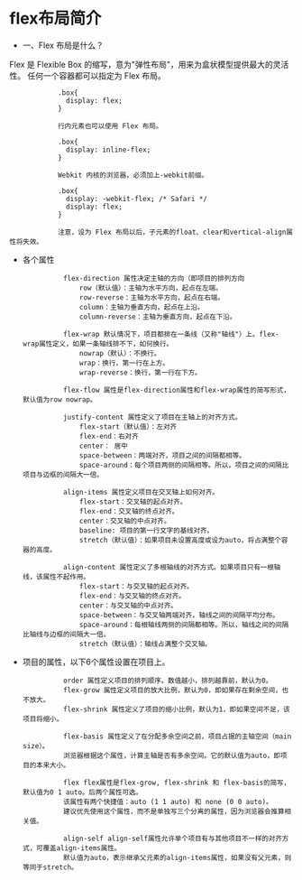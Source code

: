# flex布局简介 #

- 一、Flex 布局是什么？

Flex 是 Flexible Box 的缩写，意为"弹性布局"，用来为盒状模型提供最大的灵活性。
任何一个容器都可以指定为 Flex 布局。

                .box{
                  display: flex;
                }

                行内元素也可以使用 Flex 布局。

                .box{
                  display: inline-flex;
                }

                Webkit 内核的浏览器，必须加上-webkit前缀。

                .box{
                  display: -webkit-flex; /* Safari */
                  display: flex;
                }

                注意，设为 Flex 布局以后，子元素的float、clear和vertical-align属性将失效。
                
- 各个属性

                flex-direction 属性决定主轴的方向（即项目的排列方向
                    row（默认值）：主轴为水平方向，起点在左端。
                    row-reverse：主轴为水平方向，起点在右端。
                    column：主轴为垂直方向，起点在上沿。
                    column-reverse：主轴为垂直方向，起点在下沿。

                flex-wrap 默认情况下，项目都排在一条线（又称"轴线"）上。flex-wrap属性定义，如果一条轴线排不下，如何换行。
                    nowrap（默认）：不换行。
                    wrap：换行，第一行在上方。
                    wrap-reverse：换行，第一行在下方。

                flex-flow 属性是flex-direction属性和flex-wrap属性的简写形式，默认值为row nowrap。

                justify-content 属性定义了项目在主轴上的对齐方式。
                    flex-start（默认值）：左对齐
                    flex-end：右对齐
                    center： 居中
                    space-between：两端对齐，项目之间的间隔都相等。
                    space-around：每个项目两侧的间隔相等。所以，项目之间的间隔比项目与边框的间隔大一倍。

                align-items 属性定义项目在交叉轴上如何对齐。
                    flex-start：交叉轴的起点对齐。
                    flex-end：交叉轴的终点对齐。
                    center：交叉轴的中点对齐。
                    baseline: 项目的第一行文字的基线对齐。
                    stretch（默认值）：如果项目未设置高度或设为auto，将占满整个容器的高度。

                align-content 属性定义了多根轴线的对齐方式。如果项目只有一根轴线，该属性不起作用。
                    flex-start：与交叉轴的起点对齐。
                    flex-end：与交叉轴的终点对齐。
                    center：与交叉轴的中点对齐。
                    space-between：与交叉轴两端对齐，轴线之间的间隔平均分布。
                    space-around：每根轴线两侧的间隔都相等。所以，轴线之间的间隔比轴线与边框的间隔大一倍。
                    stretch（默认值）：轴线占满整个交叉轴。
                    
- 项目的属性，以下6个属性设置在项目上。

                order 属性定义项目的排列顺序。数值越小，排列越靠前，默认为0。
                flex-grow 属性定义项目的放大比例，默认为0，即如果存在剩余空间，也不放大。
                flex-shrink 属性定义了项目的缩小比例，默认为1，即如果空间不足，该项目将缩小。

                flex-basis 属性定义了在分配多余空间之前，项目占据的主轴空间（main size）。
                浏览器根据这个属性，计算主轴是否有多余空间。它的默认值为auto，即项目的本来大小。

                flex flex属性是flex-grow, flex-shrink 和 flex-basis的简写，默认值为0 1 auto。后两个属性可选。
                该属性有两个快捷值：auto (1 1 auto) 和 none (0 0 auto)。
                建议优先使用这个属性，而不是单独写三个分离的属性，因为浏览器会推算相关值。

                align-self align-self属性允许单个项目有与其他项目不一样的对齐方式，可覆盖align-items属性。
                默认值为auto，表示继承父元素的align-items属性，如果没有父元素，则等同于stretch。                    
